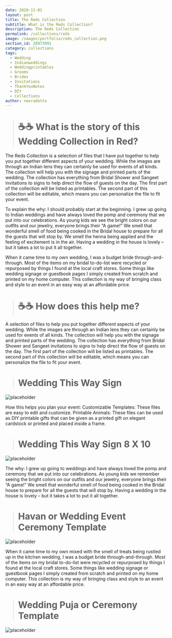 ```yaml
---
date: 2020-11-01
layout: post
title: The Reds Collection
subtitle: What is the Reds Collection?
description: The Reds Collection
permalink: /collections/reds
image: /images/portfolio/reds_collection.png
section_id: 28973991
category: collections
tags:
  - Wedding
  - Indianweddings
  - Weddingprintables
  - Grooms
  - Brides
  - Invitations
  - ThankYouNotes
  - DIY
  - Collections
author: neeradatta
---
```


> # ☕☕ What is the story of this Wedding Collection in Red? 
The Reds Collection is a selection of files that I have put together to help you put together different aspects of your wedding. While the images are through an Indian lens they can certainly be used for events of all kinds. The collection will help you with the signage and printed parts of the wedding. The collection has everything from Bridal Shower and Sangeet invitations to signs to help direct the flow of guests on the day. The first part of the collection will be listed as printables. The second part of this collection will be editable, which means you can personalize the file to fit your event.

To explain the why: I should probably start at the beginning. I grew up going to Indian weddings and have always loved the pomp and ceremony that we put into our celebrations. As young kids we see the bright colors on our outfits and our jewelry, everyone brings their “A game!” We smell that wonderful smell of food being cooked in the Bridal house to prepare for all the guests that will stop by. We smell the henna being applied and the feeling of excitement is in the air. Having a wedding in the house is lovely – but it takes a lot to put it all together.

When it came time to my own wedding, I was a budget bride through-and-through. Most of the items on my bridal to-do-list were recycled or repurposed by things I found at the local craft stores. Some things like wedding signage or guestbook pages I simply created from scratch and printed on my home computer. This collection is my way of bringing class and style to an event in an easy way at an affordable price.


> # ☕☕ How does this help me? 
A selection of files to help you put together different aspects of your wedding. While the images are through an Indian lens they can certainly be used for events of all kinds. The collection will help you with the signage and printed parts of the wedding. The collection has everything from Bridal Shower and Sangeet invitations to signs to help direct the flow of guests on the day. The first part of the collection will be listed as printables. The second part of this collection will be editable, which means you can personalize the file to fit your event.

> # Wedding This Way Sign
<img src="https://i.etsystatic.com/21226651/r/il/b4d429/2378637744/il_1588xN.2378637744_awfp.jpg" alt="placeholder" title = WeddingThisWay>

How this helps you plan your event:
Customizable Templates: These files are easy to edit and customize. 
Printable Animals: These files can be used as DIY printable gifts that can be given as a printed gift on elegant cardstock or printed and placed inside a frame. 

> # Wedding This Way Sign 8 X 10
<img src="https://i.etsystatic.com/21226651/r/il/b8bf60/2424543365/il_1588xN.2424543365_7h1s.jpg" alt="placeholder" title = WeddingThisWay>

The why: I grew up going to weddings and have always loved the pomp and ceremony that we put into our celebrations. As young kids we remember seeing the bright colors on our outfits and our jewelry, everyone brings their “A game!” We smell that wonderful smell of food being cooked in the Bridal house to prepare for all the guests that will stop by. Having a wedding in the house is lovely – but it takes a lot to put it all together.

> # Havan or Wedding Event Ceremony Template
<img src="https://i.etsystatic.com/21226651/r/il/2876e9/2907219204/il_1588xN.2907219204_hlno.jpg" alt="placeholder" title = HavanInviteTemplate>


When it came time to my own mixed with the smell of treats being rustled up in the kitchen wedding, I was a budget bride through-and-through. Most of the items on my bridal to-do-list were recycled or repurposed by things I found at the local craft stores. Some things like wedding signage or guestbook pages I simply created from scratch and printed on my home computer. This collection is my way of bringing class and style to an event in an easy way at an affordable price.

> # Wedding Puja or Ceremony Template
<img src="https://i.etsystatic.com/21226651/r/il/b8bfab/2416265032/il_1588xN.2416265032_fkbf.jpg" alt="placeholder" title = PujaInviteTemplate>
